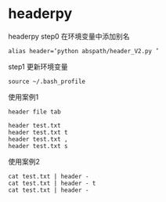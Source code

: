 # headerpy
headerpy
step0 在环境变量中添加别名
```
alias header=‘python abspath/header_V2.py ’
```
step1 更新环境变量
```
source ~/.bash_profile
```
使用案例1
```
header file tab 

header test.txt 
header test.txt t
header test.txt ,
header test.txt s
```
使用案例2
```
cat test.txt | header - 
cat test.txt | header - t 
cat test.txt | header - 
```
